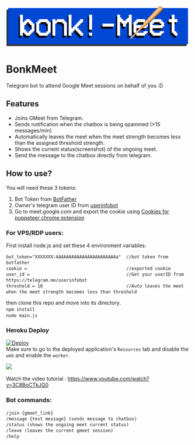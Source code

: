 ![BonkMeet](https://github.com/bunnykek/BonkMeet/blob/main/logoM.svg)
# BonkMeet
Telegram bot to attend Google Meet sessions on behalf of you :D    
## Features
- Joins GMeet from Telegram.
- Sends notification when the chatbox is being spammed (>15 messages/min)
- Automatically leaves the meet when the meet strength becomes less than the assigned threshold strength.
- Shows the current status(screenshot) of the ongoing meet.
- Send the message to the chatbox directly from telegram.

## How to use?
You will need these 3 tokens:
1. Bot Token from [BotFather](https://telegram.me/BotFather)
2. Owner's telegram user ID from [userinfobot](https://telegram.me/userinfobot)
3. Go to meet.google.com and export the cookie using [Cookies for puppeteer chrome extension](https://chrome.google.com/webstore/detail/%E3%82%AF%E3%83%83%E3%82%AD%E3%83%BCjson%E3%83%95%E3%82%A1%E3%82%A4%E3%83%AB%E5%87%BA%E5%8A%9B-for-puppet/nmckokihipjgplolmcmjakknndddifde)    

### For VPS/RDP users:   
First install node.js and set these 4 environment variables:
```
bot_token="XXXXXXX:AAAAAAAAAAAAAAAAAAAAAAAa"  //bot token from botfather
cookie =                                      //exported cookie
user_id =                                     //Get your userID from https://telegram.me/userinfobot
threshold = 10                                //Auto leaves the meet when the meet strength becomes less than threshold
```
then clone this repo and move into its directory.   
`npm install`     
`node main.js`    

### Heroku Deploy
[![Deploy](https://www.herokucdn.com/deploy/button.svg)](https://heroku.com/deploy?template=https://github.com/bunnykek/BonkMeet)    
Make sure to go to the deployed application's `Resources` tab and disable the `web` and enable the `worker`.     
    
<img src="https://user-images.githubusercontent.com/67633271/159228071-af14ac62-b867-4271-83c8-1a075bf2bab7.png" width="1000">   

Watch the video tutorial : https://www.youtube.com/watch?v=3C8BoCTkJQ0

### Bot commands:
```
/join {gmeet_link}
/message {test message} (sends message to chatbox)
/status (shows the ongoing meet current status)
/leave (leaves the current gmeet session)
/help
```
